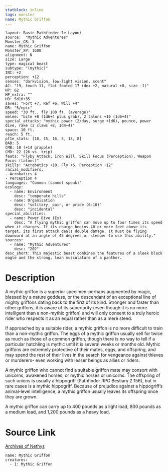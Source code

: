 ```yaml
---
statblock: inline
tags: monster
name: Mythic Griffon
---
```

```statblock
layout: Basic Pathfinder 1e Layout
source:  "Mythic Adventures"
Monster_CR: 5
name: Mythic Griffon
Monster_XP: 1600
alignment: N
size: Large
type: magical beast
subtype: "(mythic)"
INI: +2
perception: +12
senses: "darkvision, low-light vision, scent"
AC: "19, touch 11, flat-footed 17 (dex +2, natural +8, size -1)"
HP: 62
HP_extra: ""
HD: 5d10+35
saves: "Fort +7, Ref +6, Will +4"
DR: "5/epic"
speed: "30 ft., fly 100 ft. (average)"
melee: "bite +8 (1d6+4 plus grab), 2 talons +10 (1d6+4)"
special_attacks: "mythic power (2/day, surge +1d6), pounce, power dive, rake (2 claws +8, 1d4+4)"
space: 10 ft.
reach: 5 ft.
pf1e_stats: [18, 15, 16, 5, 13, 8]
BAB: 5
CMB: 10 (+14 grapple)
CMD: 22 (26 vs. trip)
feats: "Flyby Attack, Iron Will, Skill Focus (Perception), Weapon Focus (talons)"
skills: "Acrobatics +10, Fly +6, Perception +12"
racial_modifiers:
- Acrobatics 4
- Perception 4
languages: "Common (cannot speak)"
ecology:
  - name: Environment
    desc: "temperate hills"
  - name: Organisation
    desc: "solitary, pair, or pride (6-10)"
    desc: "incidental"
special_abilities:
  - name: Power Dive (Ex)
    desc: "A flying mythic griffon can move up to four times its speed when it charges. If its charge begins 40 or more feet above its target, its first attack deals double damage. It must be flying downward at an angle of 45 degrees or steeper to use this ability."
sources:
  - name: "Mythic Adventures"
    desc: "202"
desc_short: This majestic beast combines the features of a sleek black eagle and the strong, lean musculature of a panther.
```
# Description
A mythic griffon is a superior specimen-perhaps augmented by magic, blessed by a nature goddess, or the descendant of an exceptional line of mighty griffons dating back to the first of its kind. Stronger and faster than other griffons, it is aware of its superiority (even though it is no more intelligent than a non-mythic griffon) and will only consent to a truly heroic rider who respects it as an equal rather than as a mere steed.

If approached by a suitable rider, a mythic griffon is no more difficult to train than a non-mythic griffon. The eggs of a mythic griffon usually sell for twice as much as those of a common griffon, though there is no way to tell if a particular hatchling is mythic until it is several weeks or months old. Mythic griffons are extremely protective of their mates, eggs, and offspring, and may spend the rest of their lives in the search for vengeance against thieves or murderers- even working with lesser beings as allies or riders.

A mythic griffon who cannot find a suitable griffon mate may consort with unicorns, awakened horses, or mythic horses or unicorns. The offspring of such unions is usually a hippogriff (Pathfinder RPG Bestiary 2 156), but in rare cases is a mythic hippogriff. Because of prejudice against a hippogriff’s animal-level intelligence, a mythic griffon usually leaves its offspring once they are grown.

A mythic griffon can carry up to 400 pounds as a light load, 800 pounds as a medium load, and 1,200 pounds as a heavy load.
# Source Link
[Archives of Nethys](https://aonprd.com/MythicMonsterDisplay.aspx?ItemName=Griffon)
```encounter-table
name: Mythic Griffon
creatures:
  - 1: Mythic Griffon
```
